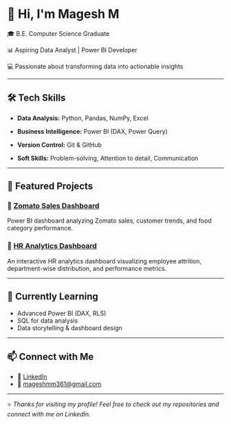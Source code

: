 # 👋 Hi, I'm Magesh M

🎓 B.E. Computer Science Graduate 

📊 Aspiring Data Analyst | Power BI Developer  

💻 Passionate about transforming data into actionable insights  

---

## 🛠️ Tech Skills

- **Data Analysis:** Python, Pandas, NumPy, Excel  

- **Business Intelligence:** Power BI (DAX, Power Query)  

- **Version Control:** Git & GitHub  

- **Soft Skills:** Problem-solving, Attention to detail, Communication  

---

## 📁 Featured Projects

### 🔹 [Zomato Sales Dashboard](https://github.com/mageshm361/zomato-dashboard)
Power BI dashboard analyzing Zomato sales, customer trends, and food category performance.

### 🔹 [HR Analytics Dashboard](https://github.com/Magesh361/HR-data-analysis) 
An interactive HR analytics dashboard visualizing employee attrition, department-wise distribution, and performance metrics.

---

## 📌 Currently Learning

- Advanced Power BI (DAX, RLS)  
- SQL for data analysis  
- Data storytelling & dashboard design  

---

## 📫 Connect with Me

- 💼 [LinkedIn](https://www.linkedin.com/in/magesh-m-430374343/)
- 📧 mageshmm361@gmail.com  

---

⭐ *Thanks for visiting my profile! Feel free to check out my repositories and connect with me on LinkedIn.*
